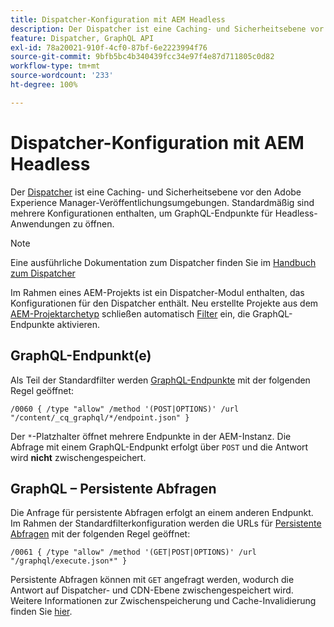 ```yaml
---
title: Dispatcher-Konfiguration mit AEM Headless
description: Der Dispatcher ist eine Caching- und Sicherheitsebene vor den Adobe Experience Manager-Veröffentlichungsumgebungen. Es werden verschiedene Konfigurationen verwendet, um GraphQL-Endpunkte für Headless-Anwendungen zu öffnen.
feature: Dispatcher, GraphQL API
exl-id: 78a20021-910f-4cf0-87bf-6e2223994f76
source-git-commit: 9bfb5bc4b340439fcc34e97f4e87d711805c0d82
workflow-type: tm+mt
source-wordcount: '233'
ht-degree: 100%

---
```


# Dispatcher-Konfiguration mit AEM Headless

Der [Dispatcher](https://experienceleague.adobe.com/docs/experience-manager-dispatcher/using/dispatcher.html?lang=de) ist eine Caching- und Sicherheitsebene vor den Adobe Experience Manager-Veröffentlichungsumgebungen. Standardmäßig sind mehrere Konfigurationen enthalten, um GraphQL-Endpunkte für Headless-Anwendungen zu öffnen.

>[!NOTE]
>
>Eine ausführliche Dokumentation zum Dispatcher finden Sie im [Handbuch zum Dispatcher](https://experienceleague.adobe.com/docs/experience-manager-dispatcher/using/dispatcher.html)

Im Rahmen eines AEM-Projekts ist ein Dispatcher-Modul enthalten, das Konfigurationen für den Dispatcher enthält. Neu erstellte Projekte aus dem [AEM-Projektarchetyp](https://github.com/adobe/aem-project-archetype) schließen automatisch [Filter](https://experienceleague.adobe.com/docs/experience-manager-dispatcher/using/configuring/dispatcher-configuration.html?lang=de#defining-a-filter) ein, die GraphQL-Endpunkte aktivieren.

## GraphQL-Endpunkt(e)

Als Teil der Standardfilter werden [GraphQL-Endpunkte](/help/headless/graphql-api/graphql-endpoint.md) mit der folgenden Regel geöffnet:

```
/0060 { /type "allow" /method '(POST|OPTIONS)' /url "/content/_cq_graphql/*/endpoint.json" }
```

Der `*`-Platzhalter öffnet mehrere Endpunkte in der AEM-Instanz. Die Abfrage mit einem GraphQL-Endpunkt erfolgt über `POST` und die Antwort wird **nicht** zwischengespeichert.

## GraphQL – Persistente Abfragen

Die Anfrage für persistente Abfragen erfolgt an einem anderen Endpunkt. Im Rahmen der Standardfilterkonfiguration werden die URLs für [Persistente Abfragen](/help/headless/graphql-api/persisted-queries.md) mit der folgenden Regel geöffnet:

```
/0061 { /type "allow" /method '(GET|POST|OPTIONS)' /url "/graphql/execute.json*" }
```

Persistente Abfragen können mit `GET` angefragt werden, wodurch die Antwort auf Dispatcher- und CDN-Ebene zwischengespeichert wird. Weitere Informationen zur Zwischenspeicherung und Cache-Invalidierung finden Sie [hier](/help/implementing/dispatcher/caching.md).
